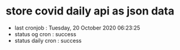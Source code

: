 # store covid daily api as json data

- last cronjob : Tuesday, 20 October 2020 06:23:25
- status og cron : success
- status daily cron : success
      
      